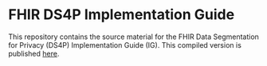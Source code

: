 # FHIR DS4P Implementation Guide
This repository contains the source material for the FHIR Data Segmentation for Privacy (DS4P) Implementation Guide (IG). This compiled version is published [here](http://build.fhir.org/ig/HL7/fhir-security-label-ds4p/branches/master/index.html).
